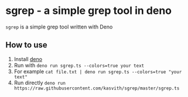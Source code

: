 # sgrep - a simple grep tool in deno

`sgrep` is a simple grep tool written with Deno

## How to use

1. Install [deno](https://deno.land)
2. Run with `deno run sgrep.ts --colors=true your text`
3. For example `cat file.txt | deno run sgrep.ts --colors=true "your text"`
4. Run directly `deno run https://raw.githubusercontent.com/kasvith/sgrep/master/sgrep.ts`
